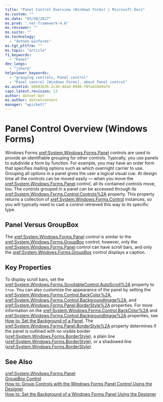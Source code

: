 ```yaml
---
title: "Panel Control Overview (Windows Forms) | Microsoft Docs"
ms.custom: ""
ms.date: "03/30/2017"
ms.prod: ".net-framework-4.6"
ms.reviewer: ""
ms.suite: ""
ms.technology: 
  - "dotnet-winforms"
ms.tgt_pltfrm: ""
ms.topic: "article"
f1_keywords: 
  - "Panel"
dev_langs: 
  - "jsharp"
helpviewer_keywords: 
  - "grouping controls, Panel control"
  - "Panel control [Windows Forms], about Panel control"
ms.assetid: b6b83636-2c39-4dad-89d6-f0fa41049a74
caps.latest.revision: 13
author: dotnet-bot
ms.author: dotnetcontent
manager: "wpickett"
---
```

# Panel Control Overview (Windows Forms)
Windows Forms <xref:System.Windows.Forms.Panel> controls are used to provide an identifiable grouping for other controls. Typically, you use panels to subdivide a form by function. For example, you may have an order form that specifies mailing options such as which overnight carrier to use. Grouping all options in a panel gives the user a logical visual cue. At design time all the controls can be moved easily — when you move the <xref:System.Windows.Forms.Panel> control, all its contained controls move, too. The controls grouped in a panel can be accessed through its <xref:System.Windows.Forms.Control.Controls%2A> property. This property returns a collection of <xref:System.Windows.Forms.Control> instances, so you will typically need to cast a control retrieved this way to its specific type.  
  
## Panel Versus GroupBox  
 The <xref:System.Windows.Forms.Panel> control is similar to the <xref:System.Windows.Forms.GroupBox> control; however, only the <xref:System.Windows.Forms.Panel> control can have scroll bars, and only the <xref:System.Windows.Forms.GroupBox> control displays a caption.  
  
## Key Properties  
 To display scroll bars, set the <xref:System.Windows.Forms.ScrollableControl.AutoScroll%2A> property to `true`. You can also customize the appearance of the panel by setting the <xref:System.Windows.Forms.Control.BackColor%2A>, <xref:System.Windows.Forms.Control.BackgroundImage%2A>, and <xref:System.Windows.Forms.Panel.BorderStyle%2A> properties. For more information on the <xref:System.Windows.Forms.Control.BackColor%2A> and <xref:System.Windows.Forms.Control.BackgroundImage%2A> properties, see [How to: Set the Background of a Panel](../../../../docs/framework/winforms/controls/how-to-set-the-background-of-a-windows-forms-panel.md). The <xref:System.Windows.Forms.Panel.BorderStyle%2A> property determines if the panel is outlined with no visible border (<xref:System.Windows.Forms.BorderStyle>), a plain line (<xref:System.Windows.Forms.BorderStyle>), or a shadowed line (<xref:System.Windows.Forms.BorderStyle>).  
  
## See Also  
 <xref:System.Windows.Forms.Panel>   
 [GroupBox Control](../../../../docs/framework/winforms/controls/groupbox-control-windows-forms.md)   
 [How to: Group Controls with the Windows Forms Panel Control Using the Designer](../../../../docs/framework/winforms/controls/group-controls-with-wf-panel-control-using-the-designer.md)   
 [How to: Set the Background of a Windows Forms Panel Using the Designer](../../../../docs/framework/winforms/controls/how-to-set-the-background-of-a-windows-forms-panel-using-the-designer.md)